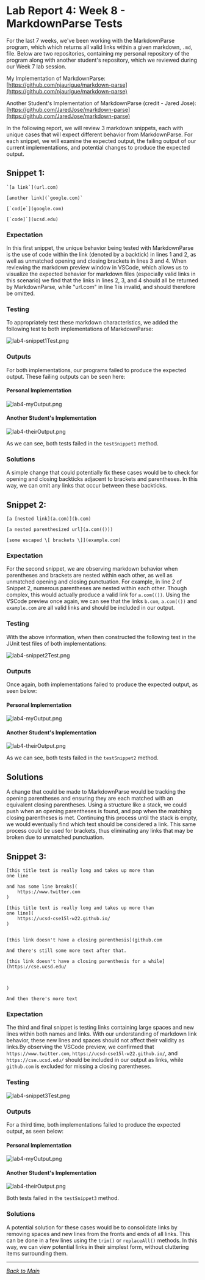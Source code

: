 # Lab Report 4: Week 8 - MarkdownParse Tests  
For the last 7 weeks, we've been working with the MarkdownParse program, which which returns all valid links within a given markdown, `.md`, file. Below are two repositories, containing my personal repository of the program along with another student's repository, which we reviewed during our Week 7 lab session.

My Implementation of MarkdownParse:
[https://github.com/njaurigue/markdown-parse](https://github.com/njaurigue/markdown-parse)  

Another Student's Implementation of MarkdownParse (credit - Jared Jose):
[https://github.com/JaredJose/markdown-parse](https://github.com/JaredJose/markdown-parse) 

In the following report, we will review 3 markdown snippets, each with unique cases that will expect different behavior from MarkdownParse. For each snippet, we will examine the expected output, the failing output of our current implementations, and potential changes to produce the expected output.  

## Snippet 1:
```
`[a link`](url.com)

[another link](`google.com)`

[`cod[e`](google.com)

[`code]`](ucsd.edu)
```    
### Expectation
In this first snippet, the unique behavior being tested with MarkdownParse is the use of code within the link (denoted by a backtick) in lines 1 and 2, as well as unmatched opening and closing brackets in lines 3 and 4. When reviewing the markdown preview window in VSCode, which allows us to visualize the expected behavior for markdown files (especially valid links in this scenario) we find that the links in lines 2, 3, and 4 should all be returned by MarkdownParse, while "url.com" in line 1 is invalid, and should therefore be omitted.  

### Testing
To appropriately test these markdown characteristics, we added the following test to both implementations of MarkdownParse:  

![lab4-snippet1Test.png](images/lab4-snippet1Test.png)  

### Outputs
For both implementations, our programs failed to produce the expected output. These failing outputs can be seen here:

#### Personal Implementation  
![lab4-myOutput.png](images/lab4-myOutput.png)  

#### Another Student's Implementation
![lab4-theirOutput.png](images/lab4-theirOutput.png)  

As we can see, both tests failed in the `testSnippet1` method.

### Solutions
A simple change that could potentially fix these cases would be to check for opening and closing backticks adjacent to brackets and parentheses. In this way, we can omit any links that occur between these backticks.  

## Snippet 2:
```
[a [nested link](a.com)](b.com)

[a nested parenthesized url](a.com(()))

[some escaped \[ brackets \]](example.com)
```    
### Expectation  
For the second snippet, we are observing markdown behavior when parentheses and brackets are nested within each other, as well as unmatched opening and closing punctuation. For example, in line 2 of Snippet 2, numerous parentheses are nested within each other. Though complex, this would actually produce a valid link for `a.com(())`. Using the VSCode preview once again, we can see that the links `b.com`, `a.com(())` and `example.com` are all valid links and should be included in our output.

### Testing  
With the above information, when then constructed the following test in the JUnit test files of both implementations:

![lab4-snippet2Test.png](images/lab4-snippet2Test.png)  

### Outputs
Once again, both implementations failed to produce the expected output, as seen below:

#### Personal Implementation  
![lab4-myOutput.png](images/lab4-myOutput.png)  

#### Another Student's Implementation
![lab4-theirOutput.png](images/lab4-theirOutput.png)  

As we can see, both tests failed in the `testSnippet2` method.

## Solutions
A change that could be made to MarkdownParse would be tracking the opening parentheses and ensuring they are each matched with an equivalent closing parentheses. Using a structure like a stack, we could push when an opening parentheses is found, and pop when the matching closing parentheses is met. Continuing this process until the stack is empty, we would eventually find which text should be considered a link. This same process could be used for brackets, thus eliminating any links that may be broken due to unmatched punctuation.  

## Snippet 3:
```
[this title text is really long and takes up more than 
one line

and has some line breaks](
    https://www.twitter.com
)

[this title text is really long and takes up more than 
one line](
    https://ucsd-cse15l-w22.github.io/
)


[this link doesn't have a closing parenthesis](github.com

And there's still some more text after that.

[this link doesn't have a closing parenthesis for a while](https://cse.ucsd.edu/



)

And then there's more text
```  

### Expectation
The third and final snippet is testing links containing large spaces and new lines within both names and links. With our understanding of markdown link behavior, these new lines and spaces should not affect their validity as links.By observing the VSCode preview, we confirmed that `https://www.twitter.com`, `https://ucsd-cse15l-w22.github.io/`, and `https://cse.ucsd.edu/` should be included in our output as links, while `github.com` is excluded for missing a closing parentheses.

### Testing  

![lab4-snippet3Test.png](images/lab4-snippet3Test.png)  

### Outputs
For a third time, both implementations failed to produce the expected output, as seen below:

#### Personal Implementation  
![lab4-myOutput.png](images/lab4-myOutput.png)  

#### Another Student's Implementation
![lab4-theirOutput.png](images/lab4-theirOutput.png)  

Both tests failed in the `testSnippet3` method.

### Solutions  
A potential solution for these cases would be to consolidate links by removing spaces and new lines from the fronts and ends of all links. This can be done in a few lines using the `trim()` or `replaceAll()` methods. In this way, we can view potential links in their simplest form, without cluttering items surrounding them. 

---
[*Back to Main*](https://njaurigue.github.io/cse15l-lab-reports/index.html)